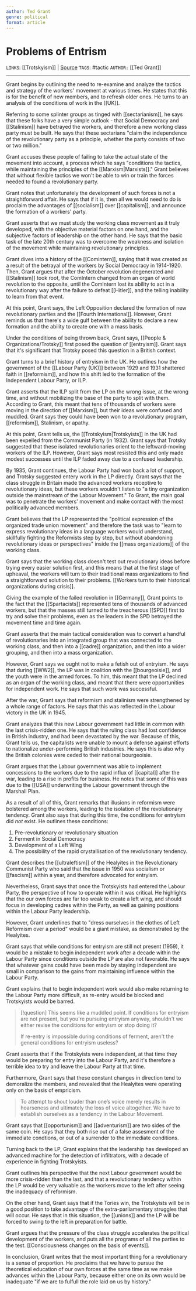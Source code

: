 ```yaml
---
author: Ted Grant
genre: political
format: article
---
```

# Problems of Entrism
`LINKS`: [[Trotskyism]] | [Source](https://www.marxists.org/archive/grant/1959/03/entrism.htm)
`TAGS`: #tactic 
`AUTHOR:` [[Ted Grant]]

---
 Grant begins by outlining the need to re-examine and analyze the tactics and strategy of the workers' movement at various times. He states that this is for the benefit of new members, and to refresh older ones. He turns to an analysis of the conditions of work in the [[UK]]. 

Referring to some splinter groups as tinged with [[sectarianism]], he says that these folks have a very simple outlook - that Social Democracy and [[Stalinism]] have betrayed the workers, and therefore a new working class party must be built. He says that these sectarians "claim the independence of the revolutionary party as a principle, whether the party consists of two or two million."

Grant accuses these people of failing to take the actual state of the movement into account, a process which he says "conditions the tactics, while maintaining the principles of the [[Marxism|Marxists]]." Grant believes that without flexible tactics we won't be able to win or train the forces needed to found a revolutionary party.

Grant notes that unfortunately the development of such forces is not a straightforward affair. He says that if it is, then all we would need to do is proclaim the advantages of [[socialism]] over [[capitalism]], and announce the formation of a workers' party.

Grant asserts that we must study the working class movement as it truly developed, with the objective material factors on one hand, and the subjective factors of leadership on the other hand. He says that the basic task of the late 20th century was to overcome the weakness and isolation of the movement while maintaining revolutionary principles. 

Grant dives into a history of the [[Comintern]], saying that it was created as a result of the betrayal of the workers by Social Democracy in 1914-1920. Then, Grant argues that after the October revolution degenerated and [[Stalinism]] took root, the ComIntern changed from an organ of world revolution to the opposite, until the ComIntern lost its ability to act in a revolutionary way after the failure to defeat [[Hitler]], and the telling inability to learn from that event.

At this point, Grant says, the Left Opposition declared the formation of new revolutionary parties and the [[Fourth International]]. However, Grant reminds us that there's a wide gulf between the ability to declare a new formation and the ability to create one with a mass basis. 

Under the conditions of being thrown back, Grant says, [[People & Organizations/Trotsky]] first posed the question of [[entryism]]. Grant says that it's significant that Trotsky posed this question in a British context.

Grant turns to a brief history of entryism in the UK. He outlines how the government of the [[Labour Party (UK)]] between 1929 and 1931 shattered faith in [[reformism]], and how this shift led to the formation of the Independent Labour Party, or ILP. 

Grant asserts that the ILP split from the LP on the wrong issue, at the wrong time, and without mobilizing the base of the party to split with them. According to Grant, this meant that tens of thousands of workers were moving in the direction of [[Marxism]], but their ideas were confused and muddled. Grant says they could have been won to a revolutionary program, [[reformism]], Stalinism, or apathy.

At this point, Grant tells us, the [[Trotskyism|Trotskyists]] in the UK had been expelled from the Communist Party (in 1932). Grant says that Trotsky suggested that these isolated revolutionaries orient to the leftward-moving workers of the ILP. However, Grant says most resisted this and only made modest successes until the ILP faded away due to a confused leadership.

By 1935, Grant continues, the Labour Party had won back a lot of support, and Trotsky suggested entery work in the LP directly. Grant says that the class struggle in Britain made the advanced workers receptive to revolutionary ideas, but these workers wouldn't listen to "a tiny organization outside the mainstream of the Labour Movement." To Grant, the main goal was to penetrate the workers' movement and make contact with the most politically advanced members. 

Grant believes that the LP represented the "political expression of the organized trade union movement" and therefore the task was to "learn to express revolutionary ideas in a language workers would understand, skillfully fighting the Reformists step by step, but without abandoning revolutionary ideas or perspectives" inside the [[mass organizations]] of the working class. 

Grant says that the working class doesn't test out revolutionary ideas before trying every easier solution first, and this means that at the first stage of upheaval, the workers will turn to their traditional mass organizations to find a straightforward solution to their problems. [[Workers turn to their historical organizations during crisis]]. 

Giving the example of the failed revolution in [[Germany]], Grant points to the fact that the [[Spartacists]] represented tens of thousands of advanced workers, but that the masses still turned to the treacherous [[SPD]] first to try and solve their problems, even as the leaders in the SPD betrayed the movement time and time again.

Grant asserts that the main tactical consideration was to convert a handful of revolutionaries into an integrated group that was connected to the working class, and then into a [[cadre]] organization, and then into a wider grouping, and then into a mass organization. 

However, Grant says we ought not to make a fetish out of entryism. He says that during [[WW2]], the LP was in coalition with the [[bourgeoisie]], and the youth were in the armed forces. To him, this meant that the LP declined as an organ of the working class, and meant that there were opportunities for independent work. He says that such work was successful.

After the war, Grant says that reformism and stalinism were strengthened by a whole range of factors. He says that this was reflected in the Labour victory in the UK in 1945.

Grant analyzes that this new Labour government had little in common with the last crisis-ridden one. He says that the ruling class had lost confidence in British industry, and had been devastated by the war. Because of this, Grant tells us, the capitalists were unable to mount a defense against efforts to nationalize under-performing British industries. He says this is also why the British colonies were ceded to their national bourgeoisie. 

Grant argues that the Labour government was able to implement concessions to the workers due to the rapid influx of [[capital]] after the war, leading to a rise in profits for business. He notes that some of this was due to the [[USA]] underwriting the Labour government through the Marshall Plan. 

As a result of all of this, Grant remarks that illusions in reformism were bolstered among the workers, leading to the isolation of the revolutionary tendency. Grant also says that during this time, the conditions for entryism did *not* exist. He outlines these conditions:

1. Pre-revolutionary or revolutionary situation
2. Ferment in Social Democracy
3. Development of a Left Wing
4. The possibility of the rapid crystallisation of the revolutionary tendency. 

Grant describes the [[ultraleftism]] of the Healyites in the Revolutionary Communist Party who said that the issue in 1950 was socialism or [[fascism]] within a year, and therefore advocated for entryism. 

Nevertheless, Grant says that once the Trotskyists had entered the Labour Party, the perspective of how to operate within it was critical. He highlights that the our own forces are far too weak to create a left wing, and should focus in developing cadres within the Party, as well as gaining positions within the Labour Party leadership. 

However, Grant underlines that to "dress ourselves in the clothes of Left Reformism over a period" would be a giant mistake, as demonstrated by the Healyites. 

Grant says that while conditions for entryism are still not present (1959), it would be a mistake to begin independent work after a decade within the Labour Party since conditions outside the LP are also not favorable. He says that whatever gains could have been made by staying independent are small in comparison to the gains from maintaining influence within the Labour Party. 

Grant explains that to begin independent work would also make returning to the Labour Party more difficult, as re-entry would be blocked and Trotskyists would be barred. 

> [!question]
> This seems like a muddled point. If conditions for entryism are not present, but you're pursuing entryism anyway, shouldn't we either revise the conditions for entryism or stop doing it?
> 
> If re-entry is impossible during conditions of ferment, aren't the general conditions for entryism useless?

Grant asserts that if the Trotskyists were independent, at that time they would be preparing for entry into the Labour Party, and it's therefore a terrible idea to try and leave the Labour Party at that time. 

Furthermore, Grant says that these constant changes in direction tend to demoralize the members, and revealed that the Healyites were operating only on the basis of empricism. 

> To attempt to shout louder than one’s voice merely results in hoarseness and ultimately the loss of voice altogether. We have to establish ourselves as a tendency in the Labour Movement.

Grant says that [[opportunism]] and [[adventurism]] are two sides of the same coin. He says that they both rise out of a false assesment of the immediate condtions, or out of a surrender to the immediate conditions. 

Turning back to the LP, Grant explains that the leadership has developed an advanced machine for the detection of infiltrators, with a decade of experience in fighting Trotskyists. 

Grant outlines his perspective that the next Labour government would be more crisis-ridden than the last, and that a revolutionary tendency within the LP would be very valuable as the workers move to the left after seeing the inadequacy of reformism. 

On the other hand, Grant says that if the Tories win, the Trotskyists will be in a good position to take advantage of the extra-parliamentary struggles that will occur. He says that in this situation, the [[unions]] and the LP will be forced to swing to the left in preparation for battle. 

Grant argues that the pressure of the class struggle accelerates the political development of the workers, and puts all the programs of all the parties to the test. [[Consciousness changes on the basis of events]]. 

In conclusion, Grant writes that the most important thing for a revolutionary is a sense of proportion. He proclaims that we have to pursue the theoretical education of our own forces at the same time as we make advances within the Labour Party, because either one on its own would be inadequate "if we are to fulfull the role laid on us by history."